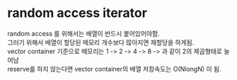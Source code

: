 # random access iterator
random access 를 위해서는 배열이 반드시 붙어있어야함.<br>
그러기 위해서 배열이 할당된 메모리 개수보다 많아지면 재할당을 하게됨.<br>
vector container 기준으로 메모리는 1 -> 2 -> 4 -> 8 -> 과 같이 2의 제곱형태로 늘어남<br>
reserve를 하지 않는다면 vector container의 배열 저장속도는 O(NlongN) 이 됨.
